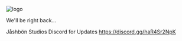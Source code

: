 ![logo](/least-github-pages/assets/3EF8E5DB-254B-4B1A-81D5-83D70FA57951.jpg)

We'll be right back...

Jåshbön Studios Discord for Updates
https://discord.gg/haR4Sr2NpK
